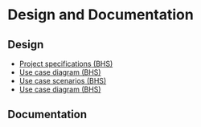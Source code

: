 # Design and Documentation

## Design

- [Project specifications (BHS)](project-specifications-bhs-v2.pdf)
- [Use case diagram (BHS)](use-case-diagram-bhs-v1.pdf)
- [Use case scenarios (BHS)](use-case-scenarios-bhs-v1.pdf)
- [Use case diagram (BHS)](use-case-diagram-bhs-final.pdf)

## Documentation
